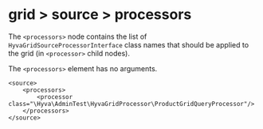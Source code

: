 # grid > source > processors

The `<processors>` node contains the list of `HyvaGridSourceProcessorInterface` class names that should be applied to the grid (in `<processor>` child nodes).


The `<processors>` element has no arguments.


```markup
<source>
    <processors>
        <processor class="\Hyva\AdminTest\HyvaGridProcessor\ProductGridQueryProcessor"/>
    </processors>
</source>
```


